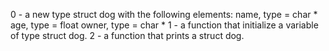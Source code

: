 0 - a new type struct dog with the following elements:
	name, type = char *
	age, type = float
	owner, type = char *
1 - a function that initialize a variable of type struct dog.
2 - a function that prints a struct dog.